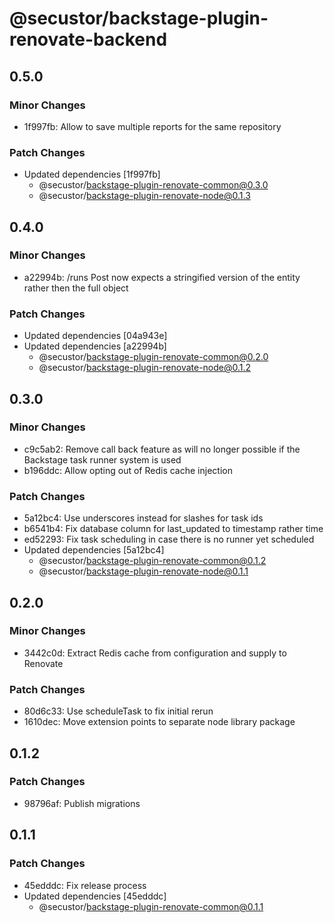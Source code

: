 # @secustor/backstage-plugin-renovate-backend

## 0.5.0

### Minor Changes

- 1f997fb: Allow to save multiple reports for the same repository

### Patch Changes

- Updated dependencies [1f997fb]
  - @secustor/backstage-plugin-renovate-common@0.3.0
  - @secustor/backstage-plugin-renovate-node@0.1.3

## 0.4.0

### Minor Changes

- a22994b: /runs Post now expects a stringified version of the entity rather then the full object

### Patch Changes

- Updated dependencies [04a943e]
- Updated dependencies [a22994b]
  - @secustor/backstage-plugin-renovate-common@0.2.0
  - @secustor/backstage-plugin-renovate-node@0.1.2

## 0.3.0

### Minor Changes

- c9c5ab2: Remove call back feature as will no longer possible if the Backstage task runner system is used
- b196ddc: Allow opting out of Redis cache injection

### Patch Changes

- 5a12bc4: Use underscores instead for slashes for task ids
- b6541b4: Fix database column for last_updated to timestamp rather time
- ed52293: Fix task scheduling in case there is no runner yet scheduled
- Updated dependencies [5a12bc4]
  - @secustor/backstage-plugin-renovate-common@0.1.2
  - @secustor/backstage-plugin-renovate-node@0.1.1

## 0.2.0

### Minor Changes

- 3442c0d: Extract Redis cache from configuration and supply to Renovate

### Patch Changes

- 80d6c33: Use scheduleTask to fix initial rerun
- 1610dec: Move extension points to separate node library package

## 0.1.2

### Patch Changes

- 98796af: Publish migrations

## 0.1.1

### Patch Changes

- 45edddc: Fix release process
- Updated dependencies [45edddc]
  - @secustor/backstage-plugin-renovate-common@0.1.1
